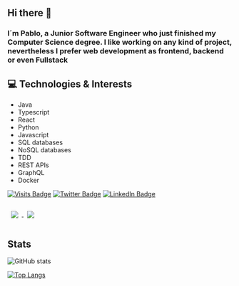 ## Hi there 👋
### I´m Pablo, a Junior Software Engineer who just finished my Computer Science degree. I like working on any kind of project, nevertheless I prefer web development as frontend, backend or even Fullstack

## 💻 Technologies & Interests
  - Java
  - Typescript
  - React
  - Python
  - Javascript
  - SQL databases
  - NoSQL databases
  - TDD
  - REST APIs
  - GraphQL
  - Docker

[![Visits Badge](https://badges.pufler.dev/visits/braydoncoyer/braydoncoyer)](https:braydoncoyer.dev)
[![Twitter Badge](https://img.shields.io/badge/Twitter-Profile-informational?style=flat&logo=twitter&logoColor=white&color=1CA2F1)](https://twitter.com/phdez20)
[![LinkedIn Badge](https://img.shields.io/badge/LinkedIn-Profile-informational?style=flat&logo=linkedin&logoColor=white&color=0D76A8)](https://www.linkedin.com/in/pablo-hern%C3%A1ndez-caracena-79838b1b8/)


<!-- Pinned Repositories -->

<a href="https://github.com/pnandez/DashBoardFutbol">
  <img align="center" style="margin:1rem 0.5rem" src="https://github-readme-stats.vercel.app/api/pin/?username=pnandez&repo=DashBoardFutbol&title_color=ffffff&text_color=c9cacc&icon_color=4AB197&bg_color=1A2B34" />
</a>

<a href="https://github.com/pnandez/typescript-TDD-boilerplate">
<img align="center" style="margin:0.5rem" src="https://github-readme-stats.vercel.app/api/pin/?username=pnandez&repo=typescript-TDD-boilerplate&title_color=ffffff&text_color=c9cacc&icon_color=4AB197&bg_color=1A2B34" />
</a>

<br>

## Stats

<!-- Stats -->
![GitHub stats](https://github-readme-stats.vercel.app/api?username=pnandez&show_icons=true&theme=radical)


[![Top Langs](https://github-readme-stats.vercel.app/api/top-langs/?username=pnandez&layout=compact&title_color=ffffff&text_color=c9cacc&icon_color=4AB197&bg_color=1A2B34)](https://github.com/pnandez/github-readme-stats)


<!--
**pnandez/pnandez** is a ✨ _special_ ✨ repository because its `README.md` (this file) appears on your GitHub profile.

Here are some ideas to get you started:

- 🔭 I’m currently working on ...
- 🌱 I’m currently learning ...
- 👯 I’m looking to collaborate on ...
- 🤔 I’m looking for help with ...
- 💬 Ask me about ...
- 📫 How to reach me: ...
- 😄 Pronouns: ...
- ⚡ Fun fact: ...
-->
